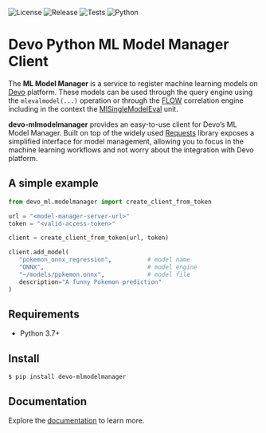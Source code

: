 ![License](https://img.shields.io/github/license/DevoInc/python-mlmodelmanager-client)
![Release](https://img.shields.io/github/v/release/DevoInc/python-mlmodelmanager-client?display_name=tag&sort=semver)
![Tests](https://github.com/DevoInc/python-mlmodelmanager-client/actions/workflows/test-tox.yml/badge.svg)
![Python](https://img.shields.io/pypi/pyversions/devo-mlmodelmanager)

# Devo Python ML Model Manager Client

The **ML Model Manager** is a service to register machine learning models on
[Devo](https://www.devo.com) platform. These models can be used through the
query engine using the `mlevalmodel(...)`  operation or through the
[FLOW](https://docs.devo.com/space/latest/95213164/Flow) correlation engine
including in the context the
[MlSingleModelEval](https://docs.devo.com/space/latest/95214962/ML+Single+Model+Evaluator)
unit.

**devo-mlmodelmanager** provides an easy-to-use client for Devo’s ML Model
Manager. Built on top of the widely used
[Requests](https://requests.readthedocs.io/en/latest/) library exposes a
simplified interface for model management, allowing you to focus in the machine
learning workflows and not worry about the integration with Devo platform.

## A simple example

``` python
from devo_ml.modelmanager import create_client_from_token

url = "<model-manager-server-url>"
token = "<valid-access-token>"

client = create_client_from_token(url, token)

client.add_model(
   "pokemon_onnx_regression",          # model name
   "ONNX",                             # model engine
   "~/models/pokemon.onnx",            # model file
   description="A funny Pokemon prediction"
)
```

## Requirements

* Python 3.7+

## Install

``` console
$ pip install devo-mlmodelmanager
```

## Documentation

Explore the [documentation](https://devoinc.github.io/python-mlmodelmanager-client/) to learn more.
